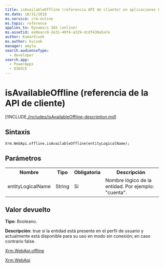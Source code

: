 ```yaml
---
title: isAvailableOffline (referencia API de cliente) en aplicaciones basadas en modelo| MicrosoftDocs
ms.date: 10/31/2018
ms.service: crm-online
ms.topic: reference
applies_to: Dynamics 365 (online)
ms.assetid: ea9eacc0-2e31-49f4-a329-dcdf430a5a7e
author: KumarVivek
ms.author: kvivek
manager: amyla
search.audienceType:
  - developer
search.app:
  - PowerApps
  - D365CE
---
```

# <a name="isavailableoffline-client-api-reference"></a>isAvailableOffline (referencia de la API de cliente)



[!INCLUDE[./includes/isAvailableOffline-description.md](./includes/isAvailableOffline-description.md)] 

## <a name="syntax"></a>Sintaxis

`Xrm.WebApi.offline.isAvailableOffline(entityLogicalName);`

## <a name="parameters"></a>Parámetros

<table style="width:100%">
<tr>
<th>Nombre</th>
<th>Tipo</th>
<th>Obligatoria</th>
<th>Descripción</th>
</tr>
<tr>
<td>entityLogicalName</td>
<td>String</td>
<td>Sí</td>
<td>Nombre lógico de la entidad. Por ejemplo: "cuenta".</td>
</tr>

</table>

## <a name="return-value"></a>Valor devuelto

**Tipo**: Booleano.

**Descripción**: true si la entidad está presente en el perfil de usuario y actualmente está disponible para su uso en modo sin conexión; en caso contrario false.

[Xrm.WebApi.offline](offline.md)

[Xrm.WebApi](../xrm-webapi.md)




